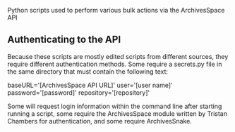 Python scripts used to perform various bulk actions via the ArchivesSpace API
## Authenticating to the API

Because these scripts are mostly edited scripts from different sources, they require different authentication methods. Some require a secrets.py file in the same directory that must contain the following text:

  baseURL='[ArchivesSpace API URL]'
  user='[user name]'
  password='[password]'
  repository='[repository]'

Some will request login information within the command line after starting running a script, some require the ArchivesSpace module written by Tristan Chambers for authentication, and some require ArchivesSnake.
